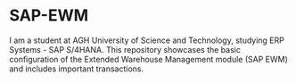 # SAP-EWM
I am a student at AGH University of Science and Technology, studying ERP Systems - SAP S/4HANA. This repository showcases the basic configuration of the Extended Warehouse Management module (SAP EWM) and includes important transactions.
